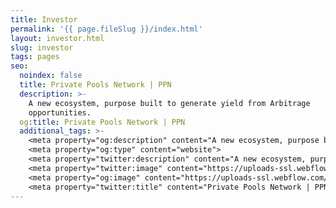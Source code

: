 ```yaml
---
title: Investor
permalink: '{{ page.fileSlug }}/index.html'
layout: investor.html
slug: investor
tags: pages
seo:
  noindex: false
  title: Private Pools Network | PPN
  description: >-
    A new ecosystem, purpose built to generate yield from Arbitrage
    opportunities.
  og:title: Private Pools Network | PPN
  additional_tags: >-
    <meta property="og:description" content="A new ecosystem, purpose built to generate yield from Arbitrage opportunities. Private Pools Network (PPN) is an autonomous index system enhancing liquidity by capitalizing on volatility.">
    <meta property="og:type" content="website">
    <meta property="twitter:description" content="A new ecosystem, purpose built to generate yield from Arbitrage opportunities. Private Pools Network (PPN) is an autonomous index system enhancing liquidity by capitalizing on volatility.">
    <meta property="twitter:image" content="https://uploads-ssl.webflow.com/66162235ccb46588aa690877/66175c42ebc0ce580e5b9283_opengraph.jpg">
    <meta property="og:image" content="https://uploads-ssl.webflow.com/66162235ccb46588aa690877/66175c42ebc0ce580e5b9283_opengraph.jpg">
    <meta property="twitter:title" content="Private Pools Network | PPN">
---
```


